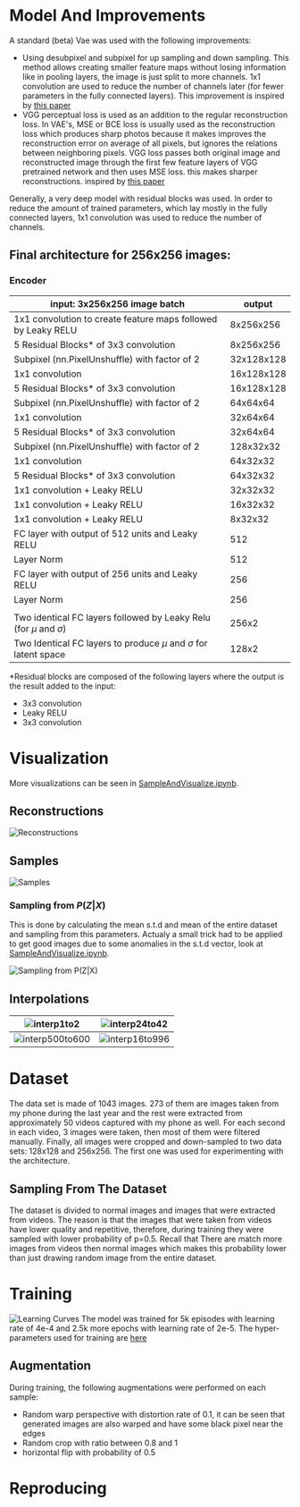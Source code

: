 # Model And Improvements
A standard (beta) Vae was used with the following improvements:
* Using desubpixel and subpixel for up sampling and down sampling. This method allows creating smaller
feature maps without losing information like in pooling layers, the image is just split to more channels. 
1x1 convolution are used to reduce the number of channels later (for fewer parameters in the fully 
connected layers). This improvement is inspired by 
[this paper](https://openaccess.thecvf.com/content_ECCVW_2018/papers/11133/Vu_Fast_and_Efficient_Image_Quality_Enhancement_via_Desubpixel_Convolutional_Neural_ECCVW_2018_paper.pdf
)
* VGG perceptual loss is used as an addition to the regular reconstruction loss. In VAE's, MSE or BCE loss is
usually used as the reconstruction loss which produces sharp photos because it makes improves the reconstruction
error on average of all pixels, but ignores the relations between neighboring pixels. VGG loss passes both
original image and reconstructed image through the first few feature layers of VGG pretrained network and 
then uses MSE loss. this makes sharper reconstructions.
inspired by [this paper](https://arxiv.org/pdf/1603.08155.pdf)

Generally, a very deep model with residual blocks was used. In order to reduce the amount of trained parameters,
which lay mostly in the fully connected layers, 1x1 convolution was used to reduce the number of channels.

## Final architecture for 256x256 images:
### Encoder

| input: 3x256x256 image batch                                            | output     |
|-------------------------------------------------------------------------|------------|
| 1x1 convolution to create feature maps followed by Leaky RELU           | 8x256x256  |
| 5 Residual Blocks* of 3x3 convolution                                   | 8x256x256  |
| Subpixel (nn.PixelUnshuffle) with factor of 2                           | 32x128x128 |
| 1x1 convolution                                                         | 16x128x128 |
| 5 Residual Blocks* of 3x3 convolution                                   | 16x128x128 |
| Subpixel (nn.PixelUnshuffle) with factor of 2                           | 64x64x64   |
| 1x1 convolution                                                         | 32x64x64   |
| 5 Residual Blocks* of 3x3 convolution                                   | 32x64x64   |
| Subpixel (nn.PixelUnshuffle) with factor of 2                           | 128x32x32  |
| 1x1 convolution                                                         | 64x32x32   |
| 5 Residual Blocks* of 3x3 convolution                                   | 64x32x32   |
| 1x1 convolution + Leaky RELU                                            | 32x32x32   |
| 1x1 convolution + Leaky RELU                                            | 16x32x32   |
| 1x1 convolution + Leaky RELU                                            | 8x32x32    |
| FC layer with output of 512 units and Leaky RELU                        | 512        |
| Layer Norm                                                              | 512        |
| FC layer with output of 256 units and Leaky RELU                        | 256        |
| Layer Norm                                                              | 256        |
|                                                                         |            |
| Two identical FC layers followed by Leaky Relu (for $\mu$ and $\sigma$) | 256x2      | 
| Two Identical FC layers to produce $\mu$ and $\sigma$ for latent space  | 128x2      |

*Residual blocks are composed of the following layers where the output is the result added to the input:
* 3x3 convolution
* Leaky RELU
* 3x3 convolution


# Visualization

More visualizations can be seen in [SampleAndVisualize.ipynb](SampleAndVisualize.ipynb).

## Reconstructions
![Reconstructions](assets/Reconstructions.png)

## Samples
![Samples](assets/Samples.png)

### Sampling from $P(Z|X)$
This is done by calculating the mean s.t.d and mean of the entire dataset and sampling from this parameters. 
Actualy a small trick had to be applied to get good images due to some anomalies in the s.t.d vector,
look at [SampleAndVisualize.ipynb](SampleAndVisualize.ipynb).

![Sampling from P(Z|X)](assets/SamplesFromPZXWithTrick.png)

## Interpolations
| ![interp1to2](assets/interpolation_1_2.gif)         | ![interp24to42](assets/interpolation_24_42.gif)   |
|-----------------------------------------------------|---------------------------------------------------|
| ![interp500to600](assets/interpolation_500_600.gif) | ![interp16to996](assets/interpolation_16_996.gif) |


# Dataset
The data set is made of 1043 images.
273 of them are images taken from my phone during the last year and the rest were
extracted from approximately 50 videos captured with my phone as well. For each second 
in each video, 3 images were taken, then most of them were filtered manually.
Finally, all images were cropped and down-sampled to two data sets:
128x128 and 256x256. The first one was used for experimenting with the architecture. 

## Sampling From The Dataset
The dataset is divided to normal images and images that were extracted from videos. 
The reason is that the images that were taken from videos have lower quality and repetitive,
therefore, during training they were sampled with lower probability of p=0.5. Recall that 
There are match more images from videos then normal images which makes this probability
lower than just drawing random image from the entire dataset.

# Training
![Learning Curves](assets/LearningCurves.png)
The model was trained for 5k episodes with learning rate of 4e-4 and 2.5k more epochs
with learning rate of 2e-5.
The hyper-parameters used for training are [here](checkpoints/256final/params.txt)
## Augmentation
During training, the following augmentations were performed on each sample:
* Random warp perspective with distortion rate of 0.1, it can be seen that generated images are
also warped and have some black pixel near the edges
* Random crop with ratio between 0.8 and 1
* horizontal flip with probability of 0.5

# Reproducing